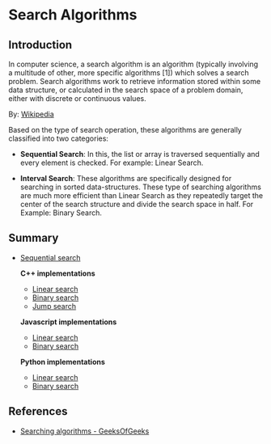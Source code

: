 # Search Algorithms

## Introduction 

In computer science, a search algorithm is an algorithm (typically involving a multitude of other, more specific algorithms [1]) which solves a search problem. Search algorithms work to retrieve information stored within some data structure, or calculated in the search space of a problem domain, either with discrete or continuous values.

By: [Wikipedia](https://en.wikipedia.org/wiki/Search_algorithm)

Based on the type of search operation, these algorithms are generally classified into two categories:

* __Sequential Search__: In this, the list or array is traversed sequentially and every element is checked. For example: Linear Search.

* __Interval Search__: These algorithms are specifically designed for searching in sorted data-structures. These type of searching algorithms are much more efficient than Linear Search as they repeatedly target the center of the search structure and divide the search space in half. For Example: Binary Search.

## Summary

* [Sequential search](https://github.com/edmilson-dk/academic-programming/blob/main/search-algorithms/sequential-search)
  
  __C++ implementations__

  * [Linear search](https://github.com/edmilson-dk/academic-programming/blob/main/search-algorithms/sequential-search/linear-search/c++)
  * [Binary search](https://github.com/edmilson-dk/academic-programming/blob/main/search-algorithms/sequential-search/binary-search/c++)
  * [Jump search](https://github.com/edmilson-dk/academic-programming/blob/main/search-algorithms/sequential-search/jump-search/c++)
  
  __Javascript implementations__

  * [Linear search](https://github.com/edmilson-dk/academic-programming/blob/main/search-algorithms/sequential-search/linear-search/javascript)
  * [Binary search](https://github.com/edmilson-dk/academic-programming/blob/main/search-algorithms/sequential-search/binary-search/javascript)
  
  __Python implementations__

  * [Linear search](https://github.com/edmilson-dk/academic-programming/blob/main/search-algorithms/sequential-search/linear-search/python)
  * [Binary search](https://github.com/edmilson-dk/academic-programming/blob/main/search-algorithms/sequential-search/binary-search/python)
    
## References

* [Searching algorithms - GeeksOfGeeks](https://www.geeksforgeeks.org/searching-algorithms/)